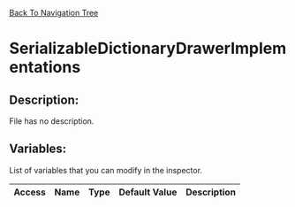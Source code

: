 [Back To Navigation Tree](https://wesleywh.github.io/githubpages/docs/navigation.html)
# SerializableDictionaryDrawerImplementations

## Description:
File has no description.

## Variables:
List of variables that you can modify in the inspector.

|Access|Name|Type|Default Value|Description|
|---|---|---|---|---|

